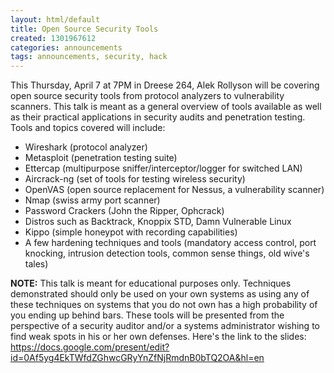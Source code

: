 ```yaml
---
layout: html/default
title: Open Source Security Tools
created: 1301967612
categories: announcements
tags: announcements, security, hack
---
```

This Thursday, April 7 at 7PM in Dreese 264, Alek Rollyson will be covering open source security tools from protocol analyzers to vulnerability scanners. This talk is meant as a general overview of tools available as well as their practical applications in security audits and penetration testing. Tools and topics covered will include:

*   Wireshark (protocol analyzer)
*   Metasploit (penetration testing suite)
*   Ettercap (multipurpose sniffer/interceptor/logger for switched LAN)
*   Aircrack-ng (set of tools for testing wireless security)
*   OpenVAS (open source replacement for Nessus, a vulnerability scanner)
*   Nmap (swiss army port scanner)
*   Password Crackers (John the Ripper, Ophcrack)
*   Distros such as Backtrack, Knoppix STD, Damn Vulnerable Linux
*   Kippo (simple honeypot with recording capabilities)
*   A few hardening techniques and tools (mandatory access control, port knocking, intrusion detection tools, common sense things, old wive's tales)

**NOTE:** This talk is meant for educational purposes only. Techniques demonstrated should only be used on your own systems as using any of these techniques on systems that you do not own has a high probability of you ending up behind bars. These tools will be presented from the perspective of a security auditor and/or a systems administrator wishing to find weak spots in his or her own defenses. Here's the link to the slides: https://docs.google.com/present/edit?id=0Af5yg4EkTWfdZGhwcGRyYnZfNjRmdnB0bTQ2OA&hl=en

